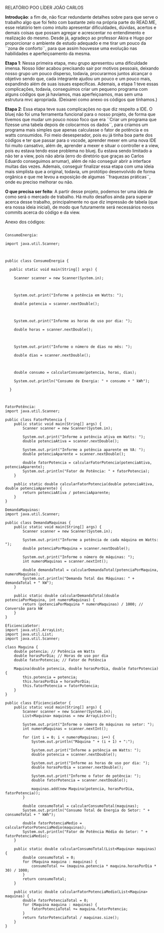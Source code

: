 RELATÓRIO POO LÍDER JOÃO CARLOS

 

**Introdução**: a fim de, não ficar redundante detalhes sobre para que serve o trabalho algo que foi feito com bastante zelo na própria parte do READ.ME, esse relatório tem como intuito apresentar dificuldades, dúvidas, acertos e demais coisas que possam agregar e acrescentar no entendimento e realização do mesmo. Desde já, agradeço ao professor Akira e Hugo por proporcionar o ambiente de estudo adequado e me tirar um pouco da ´´zona de conforto´´, para que assim houvesse uma evolução nas habilidades e aperfeiçoamento da mesma.

**Etapa 1**: Nessa primeira etapa, meu grupo apresentou uma dificuldade imensa. Nosso líder acabou precisando sair por motivos pessoais, deixando nosso grupo um pouco disperso, todavia, procurarmos juntos alcançar o objetivo sendo que, cada integrante ajudou um pouco e um pouco mais, expandindo além de suas issues específicas. Ademais, a etapa 1 teve essas complicações, todavia, conseguimos criar um pequeno programa com alguns códigos que já havíamos, mas aperfeiçoamos, mas sem uma estrutura mvc apropriada. (Deixarei como anexo os códigos que tínhamos.)

 

**Etapa 2**: Essa etapa teve suas complicações no que diz respeito a IDE. O bluej não foi uma ferramenta funcional para o nosso projeto, de forma que tivemos que mudar um pouco nosso foco que era ´´Criar um programa que fizesse uma tabela depois de colocarmos os dados´´, para criamos um programa mais simples que apenas calculasse o fator de potência e os watts consumidos. Foi meio desesperador, pois eu já tinha boa parte dos códigos e ter que passar para o vscode, aprender mexer em uma nova IDE foi muito cansativo, além de, aprender a mexer e situar o controller e a view, pois eu estava tendo esse problema no bluej. Eu estava sendo limitado a não ter a view, pois não abria (erro do diretório que graças ao Carlos Eduardo conseguimos arrumar), além de não conseguir abrir a interface muitas das vezes. Ademais, conseguir finalizar essa etapa com uma ideia mais simplista que a original, todavia, um protótipo desenvolvido de forma orgânica e que me levou a exposição de algumas ´´fraquezas práticas´´, onde eu preciso melhorar ou não.

**O que precisa ser feito**: A partir desse projeto, podemos ter uma ideia de como será o mercado de trabalho. Há muito desafios ainda para superar acerca desse trabalho, principalmente no que diz impressão de tabela (que era nossa ideia inicial), de modo que futuramente será necessários novos commits acerca do código e da view.

 

Anexo dos códigos:

<html>

```ConsumoEnergia:

ConsumoEnergia:

import java.util.Scanner;

 

public class ConsumoEnergia {

  public static void main(String[] args) {

​    Scanner scanner = new Scanner(System.in);

 

​    System.out.print("Informe a potência em Watts: ");

​    double potencia = scanner.nextDouble();

 

​    System.out.print("Informe as horas de uso por dia: ");

​    double horas = scanner.nextDouble();

 

​    System.out.print("Informe o número de dias no mês: ");

​    double dias = scanner.nextDouble();

 

​    double consumo = calcularConsumo(potencia, horas, dias);

​    System.out.println("Consumo de Energia: " + consumo + " kWh");

  }

 
```





 ```]
 FatorPotência:
 import java.util.Scanner;
 
 public class FatorPotencia {
     public static void main(String[] args) {
         Scanner scanner = new Scanner(System.in);
 
         System.out.print("Informe a potência ativa em Watts: ");
         double potenciaAtiva = scanner.nextDouble();
 
         System.out.print("Informe a potência aparente em VA: ");
         double potenciaAparente = scanner.nextDouble();
 
         double fatorPotencia = calcularFatorPotencia(potenciaAtiva, potenciaAparente);
         System.out.println("Fator de Potência: " + fatorPotencia);
     }
 
     public static double calcularFatorPotencia(double potenciaAtiva, double potenciaAparente) {
         return potenciaAtiva / potenciaAparente;
     }
 }
 ```

```
DemandaMaquinas:
import java.util.Scanner;

public class DemandaMaquinas {
    public static void main(String[] args) {
        Scanner scanner = new Scanner(System.in);

        System.out.print("Informe a potência de cada máquina em Watts: ");
        double potenciaPorMaquina = scanner.nextDouble();

        System.out.print("Informe o número de máquinas: ");
        int numeroMaquinas = scanner.nextInt();

        double demandaTotal = calcularDemandaTotal(potenciaPorMaquina, numeroMaquinas);
        System.out.println("Demanda Total das Máquinas: " + demandaTotal + " kW");
    }

    public static double calcularDemandaTotal(double potenciaPorMaquina, int numeroMaquinas) {
        return (potenciaPorMaquina * numeroMaquinas) / 1000; // Conversão para kW
    }
}
```

```
EficienciaSetor:
import java.util.ArrayList;
import java.util.List;
import java.util.Scanner;

class Maquina {
    double potencia; // Potência em Watts
    double horasPorDia; // Horas de uso por dia
    double fatorPotencia; // Fator de Potência

    Maquina(double potencia, double horasPorDia, double fatorPotencia) {
        this.potencia = potencia;
        this.horasPorDia = horasPorDia;
        this.fatorPotencia = fatorPotencia;
    }
}

public class EficienciaSetor {
    public static void main(String[] args) {
        Scanner scanner = new Scanner(System.in);
        List<Maquina> maquinas = new ArrayList<>();

        System.out.print("Informe o número de máquinas no setor: ");
        int numeroMaquinas = scanner.nextInt();

        for (int i = 0; i < numeroMaquinas; i++) {
            System.out.println("Máquina " + (i + 1) + ":");

            System.out.print("Informe a potência em Watts: ");
            double potencia = scanner.nextDouble();

            System.out.print("Informe as horas de uso por dia: ");
            double horasPorDia = scanner.nextDouble();

            System.out.print("Informe o fator de potência: ");
            double fatorPotencia = scanner.nextDouble();

            maquinas.add(new Maquina(potencia, horasPorDia, fatorPotencia));
        }

        double consumoTotal = calcularConsumoTotal(maquinas);
        System.out.println("Consumo Total de Energia do Setor: " + consumoTotal + " kWh");

        double fatorPotenciaMedio = calcularFatorPotenciaMedio(maquinas);
        System.out.println("Fator de Potência Médio do Setor: " + fatorPotenciaMedio);
    }

    public static double calcularConsumoTotal(List<Maquina> maquinas) {
        double consumoTotal = 0;
        for (Maquina maquina : maquinas) {
            consumoTotal += (maquina.potencia * maquina.horasPorDia * 30) / 1000;
        }
        return consumoTotal;
    }

    public static double calcularFatorPotenciaMedio(List<Maquina> maquinas) {
        double fatorPotenciaTotal = 0;
        for (Maquina maquina : maquinas) {
            fatorPotenciaTotal += maquina.fatorPotencia;
        }
        return fatorPotenciaTotal / maquinas.size();
    }
}
```

